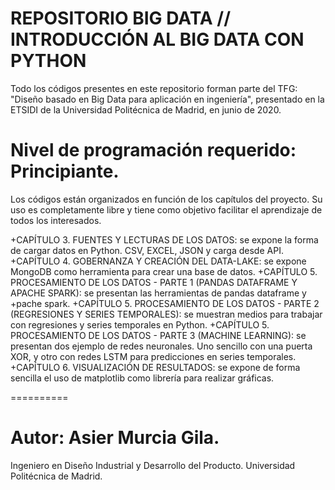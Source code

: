 # REPOSITORIO BIG DATA // INTRODUCCIÓN AL BIG DATA CON PYTHON

Todo los códigos presentes en este repositorio forman parte del TFG: "Diseño basado en Big Data para aplicación en ingeniería", presentado en la ETSIDI de la Universidad Politécnica de Madrid, en junio de 2020.    

Nivel de programación requerido: Principiante.
==========

Los códigos están organizados en función de los capítulos del proyecto. Su uso es completamente libre y tiene como objetivo facilitar el aprendizaje de todos los interesados. 

+CAPÍTULO 3. FUENTES Y LECTURAS DE LOS DATOS: se expone la forma de cargar datos en Python. CSV, EXCEL, JSON y carga desde API. 
+CAPÍTULO 4. GOBERNANZA Y CREACIÓN DEL DATA-LAKE: se expone MongoDB como herramienta para crear una base de datos.
+CAPÍTULO 5. PROCESAMIENTO DE LOS DATOS - PARTE 1 (PANDAS DATAFRAME Y APACHE SPARK): se presentan las herramientas de pandas dataframe y +pache spark. 
+CAPÍTULO 5. PROCESAMIENTO DE LOS DATOS - PARTE 2 (REGRESIONES Y SERIES TEMPORALES): se muestran medios para trabajar con regresiones y series temporales en Python. 
+CAPÍTULO 5. PROCESAMIENTO DE LOS DATOS - PARTE 3 (MACHINE LEARNING): se presentan dos ejemplo de redes neuronales. Uno sencillo con una puerta XOR, y otro con redes LSTM para predicciones en series temporales. 
+CAPÍTULO 6. VISUALIZACIÓN DE RESULTADOS: se expone de forma sencilla el uso de matplotlib como librería para realizar gráficas. 

==========

Autor: Asier Murcia Gila. 
==========

Ingeniero en Diseño Industrial y Desarrollo del Producto. Universidad Politécnica de Madrid. 
